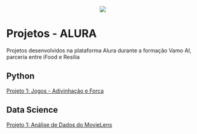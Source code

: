 <p align="center">
  <img src="https://github.com/lis-r-barreto/Vamo-AI-Alura/blob/main/vamoAI.png">
</p>

# Projetos - ALURA

Projetos desenvolvidos na plataforma Alura durante a formação Vamo AI, parceria entre iFood e Resilia


## Python
[Projeto 1: Jogos - Adivinhação e Forca](https://github.com/lis-r-barreto/Vamo-AI-Alura/tree/main/Python/jogos)

## Data Science
[Projeto 1: Análise de Dados do MovieLens](https://github.com/lis-r-barreto/Vamo-AI-Alura/blob/main/Data%20Science/Analisando_os_Dados_do_MovieLens.ipynb)
